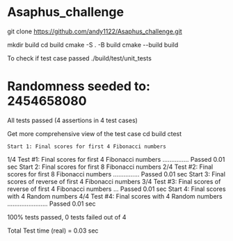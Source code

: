 # Asaphus_challenge


git clone https://github.com/andy1122/Asaphus_challenge.git

mkdir build
cd build
cmake -S . -B build
cmake --build build


To check if test case passed
./build/test/unit_tests 

Randomness seeded to: 2454658080
===============================================================================
All tests passed (4 assertions in 4 test cases)


Get more comprehensive view of the test case
cd build
ctest

    Start 1: Final scores for first 4 Fibonacci numbers
1/4 Test #1: Final scores for first 4 Fibonacci numbers ...............   Passed    0.01 sec
    Start 2: Final scores for first 8 Fibonacci numbers
2/4 Test #2: Final scores for first 8 Fibonacci numbers ...............   Passed    0.01 sec
    Start 3: Final scores of reverse of  first  4 Fibonacci numbers
3/4 Test #3: Final scores of reverse of  first  4 Fibonacci numbers ...   Passed    0.01 sec
    Start 4: Final scores with 4 Random numbers
4/4 Test #4: Final scores with 4 Random numbers .......................   Passed    0.01 sec

100% tests passed, 0 tests failed out of 4

Total Test time (real) =   0.03 sec

